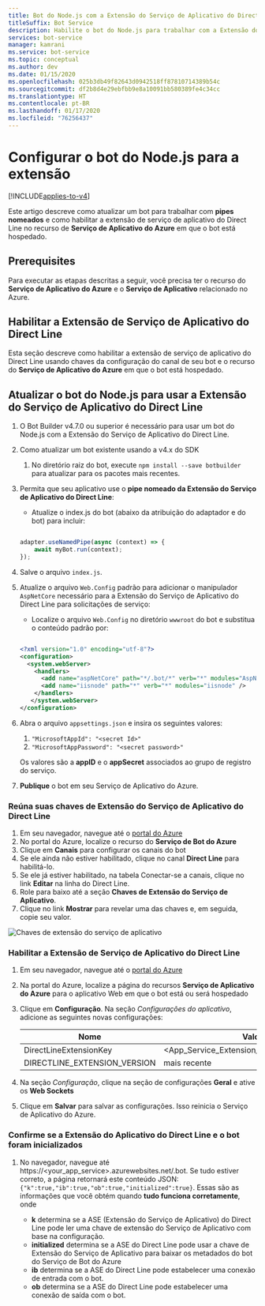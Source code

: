 ```yaml
---
title: Bot do Node.js com a Extensão do Serviço de Aplicativo do Direct Line
titleSuffix: Bot Service
description: Habilite o bot do Node.js para trabalhar com a Extensão do Serviço de Aplicativo do Direct Line
services: bot-service
manager: kamrani
ms.service: bot-service
ms.topic: conceptual
ms.author: dev
ms.date: 01/15/2020
ms.openlocfilehash: 025b3db49f82643d0942518ff87810714389b54c
ms.sourcegitcommit: df2b8d4e29ebfbb9e8a10091bb580389fe4c34cc
ms.translationtype: HT
ms.contentlocale: pt-BR
ms.lasthandoff: 01/17/2020
ms.locfileid: "76256437"
---
```

# <a name="configure-nodejs-bot-for-extension"></a>Configurar o bot do Node.js para a extensão

[!INCLUDE[applies-to-v4](includes/applies-to.md)]

Este artigo descreve como atualizar um bot para trabalhar com **pipes nomeados** e como habilitar a extensão de serviço de aplicativo do Direct Line no recurso de **Serviço de Aplicativo do Azure** em que o bot está hospedado.  

## <a name="prerequisites"></a>Prerequisites

Para executar as etapas descritas a seguir, você precisa ter o recurso do **Serviço de Aplicativo do Azure** e o **Serviço de Aplicativo** relacionado no Azure.

## <a name="enable-direct-line-app-service-extension"></a>Habilitar a Extensão de Serviço de Aplicativo do Direct Line

Esta seção descreve como habilitar a extensão de serviço de aplicativo do Direct Line usando chaves da configuração do canal de seu bot e o recurso do **Serviço de Aplicativo do Azure** em que o bot está hospedado.

## <a name="update-nodejs-bot-to-use-direct-line-app-service-extension"></a>Atualizar o bot do Node.js para usar a Extensão do Serviço de Aplicativo do Direct Line

1. O Bot Builder v4.7.0 ou superior é necessário para usar um bot do Node.js com a Extensão do Serviço de Aplicativo do Direct Line.
1. Como atualizar um bot existente usando a v4.x do SDK
    1. No diretório raiz do bot, execute `npm install --save botbuilder` para atualizar para os pacotes mais recentes.
1. Permita que seu aplicativo use o **pipe nomeado da Extensão do Serviço de Aplicativo do Direct Line**:
    - Atualize o index.js do bot (abaixo da atribuição do adaptador e do bot) para incluir:
    
    ```Node.js
    
    adapter.useNamedPipe(async (context) => {
        await myBot.run(context);
    });
    ```

1. Salve o arquivo `index.js`.
1. Atualize o arquivo `Web.Config` padrão para adicionar o manipulador `AspNetCore` necessário para a Extensão do Serviço de Aplicativo do Direct Line para solicitações de serviço:
    - Localize o arquivo `Web.Config` no diretório `wwwroot` do bot e substitua o conteúdo padrão por:
    
    ```XML
    
    <?xml version="1.0" encoding="utf-8"?>
    <configuration>
      <system.webServer>
        <handlers>      
          <add name="aspNetCore" path="*/.bot/*" verb="*" modules="AspNetCoreModule" resourceType="Unspecified" />
          <add name="iisnode" path="*" verb="*" modules="iisnode" />
        </handlers>
       </system.webServer>
    </configuration>
    ```
    
1. Abra o arquivo `appsettings.json` e insira os seguintes valores:
    1. `"MicrosoftAppId": "<secret Id>"`
    1. `"MicrosoftAppPassword": "<secret password>"`

    Os valores são a **appID** e o **appSecret** associados ao grupo de registro do serviço.

1. **Publique** o bot em seu Serviço de Aplicativo do Azure.

### <a name="gather-your-direct-line-app-service-extension-keys"></a>Reúna suas chaves de Extensão do Serviço de Aplicativo do Direct Line

1. Em seu navegador, navegue até o [portal do Azure](https://portal.azure.com/)
1. No portal do Azure, localize o recurso do **Serviço de Bot do Azure**
1. Clique em **Canais** para configurar os canais do bot
1. Se ele ainda não estiver habilitado, clique no canal **Direct Line** para habilitá-lo. 
1. Se ele já estiver habilitado, na tabela Conectar-se a canais, clique no link **Editar** na linha do Direct Line.
1. Role para baixo até a seção **Chaves de Extensão do Serviço de Aplicativo**. 
1. Clique no link **Mostrar** para revelar uma das chaves e, em seguida, copie seu valor.

![Chaves de extensão do serviço de aplicativo](./media/channels/direct-line-extension-extension-keys.png)

### <a name="enable-the-direct-line-app-service-extension"></a>Habilitar a Extensão de Serviço de Aplicativo do Direct Line

1. Em seu navegador, navegue até o [portal do Azure](https://portal.azure.com/)
1. Na portal do Azure, localize a página do recursos **Serviço de Aplicativo do Azure** para o aplicativo Web em que o bot está ou será hospedado
1. Clique em **Configuração**. Na seção *Configurações do aplicativo*, adicione as seguintes novas configurações:

    |Nome|Valor|
    |---|---|
    |DirectLineExtensionKey|<App_Service_Extension_Key_From_Section_1>|
    |DIRECTLINE_EXTENSION_VERSION|mais recente|

1. Na seção *Configuração*, clique na seção de configurações **Geral** e ative os **Web Sockets**
1. Clique em **Salvar** para salvar as configurações. Isso reinicia o Serviço de Aplicativo do Azure.

### <a name="confirm-direct-line-app-extension-and-the-bot-are-initialized"></a>Confirme se a Extensão do Aplicativo do Direct Line e o bot foram inicializados

1. No navegador, navegue até https://<your_app_service>.azurewebsites.net/.bot. Se tudo estiver correto, a página retornará este conteúdo JSON: `{"k":true,"ib":true,"ob":true,"initialized":true}`. Essas são as informações que você obtém quando **tudo funciona corretamente**, onde

    - **k** determina se a ASE (Extensão do Serviço de Aplicativo) do Direct Line pode ler uma chave de extensão do Serviço de Aplicativo com base na configuração. 
    - **initialized** determina se a ASE do Direct Line pode usar a chave de Extensão do Serviço de Aplicativo para baixar os metadados do bot do Serviço de Bot do Azure
    - **ib** determina se a ASE do Direct Line pode estabelecer uma conexão de entrada com o bot.
    - **ob** determina se a ASE do Direct Line pode estabelecer uma conexão de saída com o bot. 
